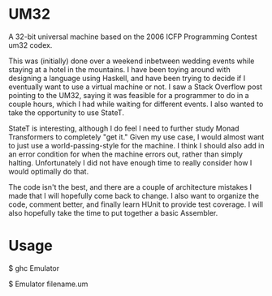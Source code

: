 UM32
====

A 32-bit universal machine based on the 2006 ICFP Programming Contest um32 codex.

This was (initially) done over a weekend inbetween wedding events while staying at a hotel in the
mountains. I have been toying around with designing a language using Haskell, and have been trying
to decide if I eventually want to use a virtual machine or not. I saw a Stack Overflow post pointing
to the UM32, saying it was feasible for a programmer to do in a couple hours, which I had while
waiting for different events. I also wanted to take the opportunity to use StateT.

StateT is interesting, although I do feel I need to further study Monad Transformers to completely
"get it." Given my use case, I would almost want to just use a world-passing-style for the machine.
I think I should also add in an error condition for when the machine errors out, rather than simply halting.
Unfortunately I did not have enough time to really consider how I would optimally do that.

The code isn't the best, and there are a couple of architecture mistakes I made that I will hopefully
come back to change. I also want to organize the code, comment better, and finally learn HUnit to provide
test coverage. I will also hopefully take the time to put together a basic Assembler.

Usage
====
$ ghc Emulator

$ Emulator filename.um